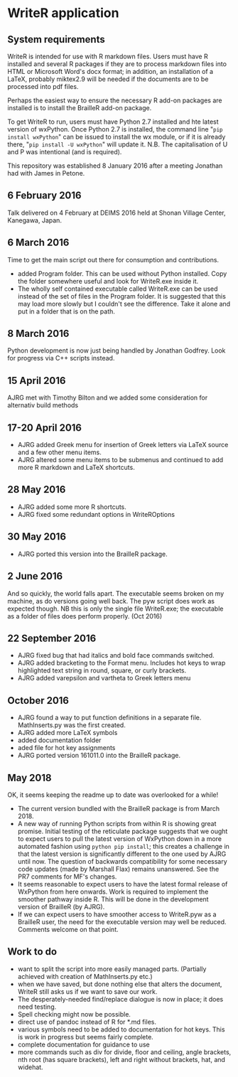 # WriteR application 


## System requirements
WriteR is intended for use with R markdown files. Users must have R installed and several R packages if they are to process markdown files into HTML or Microsoft Word's docx format; in addition, an installation of a LaTeX, probably miktex2.9 will be needed if the documents are to be processed into pdf files.

Perhaps the easiest way to ensure the necessary R add-on packages are installed is to install the BrailleR add-on package.
 
To get WriteR to run, users must have Python 2.7 installed and hte latest version of wxPython. Once Python 2.7 is installed, the command line "`pip install wxPython`" can be issued to install the wx module, or if it is already there, "`pip install -U wxPython`" will update it. N.B. The capitalisation  of U and P was intentional (and is required).
 

This repository was established 8 January 2016 after a meeting Jonathan had with James in Petone.


## 6 February 2016

Talk delivered on 4 February at DEIMS 2016 held at Shonan Village Center, Kanegawa, Japan.

## 6 March 2016

Time to get the main script out there for consumption and contributions.
- added Program folder. This can be used without Python installed. Copy the folder somewhere useful and look for WriteR.exe inside it.
- The wholly self contained executable called WriteR.exe can be used instead of the set of files in the Program folder. It is suggested that this may load more slowly but I couldn't see the difference. Take it alone and put in a folder that is on the path.



## 8 March 2016

Python development is now  just being handled by Jonathan Godfrey. Look for progress via C++ scripts instead.

## 15 April 2016

AJRG met with Timothy Bilton and we added some consideration for alternativ build methods

## 17-20 April 2016

- AJRG added Greek menu for insertion of Greek letters via LaTeX source and a few other menu items.
- AJRG altered some menu items to be submenus and continued to add more R markdown and LaTeX shortcuts.

## 28 May 2016

- AJRG added some more R shortcuts.
- AJRG fixed some redundant options in WriteROptions

## 30 May 2016
- AJRG ported this version into the BrailleR package.

## 2 June 2016

And so quickly, the world falls apart. The executable seems broken on my machine, as do versions going well back. The pyw script does work as expected though. NB this is only the single file WriteR.exe; the executable as a folder of files does perform properly. (Oct 2016)

## 22 September 2016

- AJRG fixed bug that had italics and bold face commands switched.
- AJRG added bracketing to the Format menu. Includes hot keys to wrap highlighted text string in round, square, or curly brackets.
- AJRG added varepsilon and vartheta to Greek letters menu


## October 2016

- AJRG found a way to put function definitions in a separate file. MathInserts.py was the first created.
- AJRG added more LaTeX symbols
- added documentation folder
-  aded file for hot key assignments
- AJRG ported version 161011.0 into the BrailleR package.


## May 2018

OK, it seems keeping the readme up to date was overlooked for a while! 

- The current version bundled with the BrailleR package is from March 2018.
- A new way of running Python scripts from within R is showing great promise. Initial testing of the reticulate package suggests that we ought to expect users to pull the latest version of WxPython down in a more automated fashion using `python pip install`; this creates a challenge in that the latest version is significantly different to the one used by AJRG until now. The question of backwards compatibility for some necessary code updates (made by Marshall Flax) remains unanswered. See the PR7 comments  for MF's changes.
- It seems reasonable to expect users to have the latest formal release of WxPython from here onwards. Work is required to implement the smoother pathway inside R. This will be done in the development version of BrailleR (by AJRG).
- If we can expect users to have smoother access to WriteR.pyw as a BrailleR user, the need for the executable version may well be reduced. Comments welcome on that point.



## Work to do

- want to split the script into more easily managed parts. (Partially achieved with creation of MathInserts.py etc.)
- when we have saved, but done nothing else that alters the document, WriteR still asks us if we want to save our work. 
- The desperately-needed find/replace dialogue is now in place;  it does need testing.
- Spell checking might now be possible.
-  direct use of pandoc instead of R for *.md files.
- various symbols need to be added to documentation for hot keys. This is work in progress but seems fairly complete.
- complete documentation for guidance to use
- more commands such as  div for divide, floor and ceiling, angle brackets, nth root (has square brackets), left and right without brackets, hat, and  widehat. 

